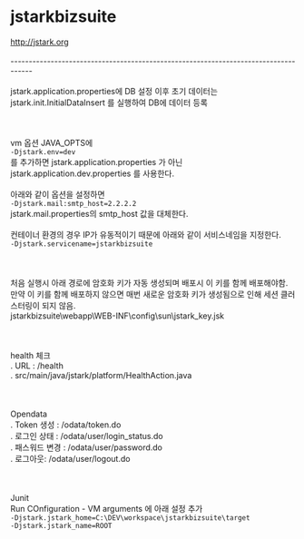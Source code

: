 # jstarkbizsuite

http://jstark.org<br />
<br />
------------------------------------------------------------------------------------<br />
<br />
jstark.application.properties에 DB 설정 이후 초기 데이터는 jstark.init.InitialDataInsert 를 실행하여 DB에 데이터 등록<br />
<br />
<br />
<br />
vm 옵션 JAVA_OPTS에<br />
<code>-Djstark.env=dev</code><br />
를 추가하면 jstark.application.properties 가 아닌 jstark.application.dev.properties 를 사용한다.<br />
<br />
아래와 같이 옵션을 설정하면<br />
<code>-Djstark.mail:smtp_host=2.2.2.2</code><br />
jstark.mail.properties의 smtp_host 값을 대체한다.<br />
<br />
컨테이너 환경의 경우 IP가 유동적이기 때문에 아래와 같이 서비스네임을 지정한다.<br />
<code>-Djstark.servicename=jstarkbizsuite</code><br />
<br />
<br />
<br />
처음 실행시 아래 경로에 암호화 키가 자동 생성되며 배포시 이 키를 함께 배포해야함.<br />
만약 이 키를 함께 배포하지 않으면 매번 새로운 암호화 키가 생성됨으로 인해 세션 클러스터링이 되지 않음.<br />
jstarkbizsuite\webapp\WEB-INF\config\sun\jstark_key.jsk<br />
<br />
<br />
<br />
health 체크<br />
 . URL : /health<br />
 . src/main/java/jstark/platform/HealthAction.java<br />
<br />
<br />
<br />
Opendata<br />
 . Token 생성 : /odata/token.do<br />
 . 로그인 상태 : /odata/user/login_status.do<br />
 . 패스워드 변경 : /odata/user/password.do<br />
 . 로그아웃: /odata/user/logout.do<br />
<br />
<br />
<br />
Junit<br />
Run COnfiguration - VM arguments 에 아래 설정 추가<br /> 
<code>-Djstark.jstark\_home=C:\DEV\workspace\jstarkbizsuite\target -Djstark.jstark\_name=ROOT</code><br />
<br />
<br />
<br />